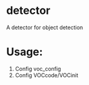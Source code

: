 detector
========

A detector for object detection

# Usage:
1. Config voc_config
2. Config VOCcode/VOCinit
